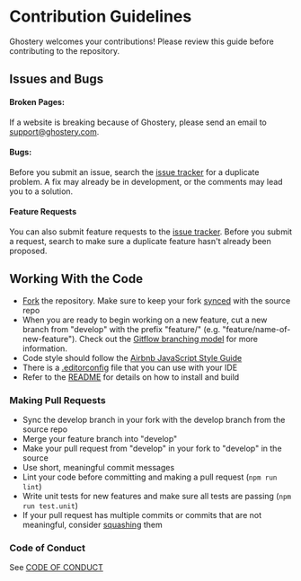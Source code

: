 # Contribution Guidelines

Ghostery welcomes your contributions! Please review this guide before contributing to the repository.

## Issues and Bugs

#### Broken Pages:

If a website is breaking because of Ghostery, please send an email to [support@ghostery.com](mailto:support@ghostery.com).

#### Bugs:

Before you submit an issue, search the [issue tracker](../../issues) for a duplicate problem. A fix may already be in development, or the comments may lead you to a solution.

#### Feature Requests

You can also submit feature requests to the [issue tracker](../../issues). Before you submit a request, search to make sure a duplicate feature hasn't already been proposed.

## Working With the Code

+ [Fork](https://help.github.com/articles/fork-a-repo/) the repository. Make sure to keep your fork [synced](https://help.github.com/articles/syncing-a-fork/) with the source repo
+ When you are ready to begin working on a new feature, cut a new branch from "develop" with the prefix "feature/" (e.g. "feature/name-of-new-feature"). Check out the [Gitflow branching model](https://www.atlassian.com/git/tutorials/comparing-workflows/gitflow-workflow) for more information.
+ Code style should follow the [Airbnb JavaScript Style Guide](https://github.com/airbnb/javascript)
+ There is a [.editorconfig](.editorconfig) file that you can use with your IDE
+ Refer to the [README](../../README.md) for details on how to install and build

### Making Pull Requests

+ Sync the develop branch in your fork with the develop branch from the source repo
+ Merge your feature branch into "develop"
+ Make your pull request from "develop" in your fork to "develop" in the source
+ Use short, meaningful commit messages
+ Lint your code before committing and making a pull request (`npm run lint`)
+ Write unit tests for new features and make sure all tests are passing (`npm run test.unit`)
+ If your pull request has multiple commits or commits that are not meaningful, consider [squashing](https://git-scm.com/docs/git-rebase#_interactive_mode) them

### Code of Conduct

See [CODE OF CONDUCT](CODE-OF-CONDUCT.md)

